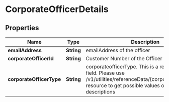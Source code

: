 # CorporateOfficerDetails

## Properties
Name | Type | Description | Notes
------------ | ------------- | ------------- | -------------
**emailAddress** | **String** | emailAddress of the officer | 
**corporateOfficerId** | **String** | Customer Number of the Officer | 
**corporateOfficerType** | **String** | corporateofficerType. This is a reference data field. Please use /v1/utilities/referenceData/{corporateOfficerType} resource to get possible values of this field with descriptions | 
